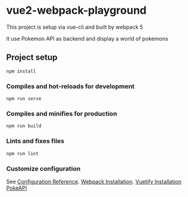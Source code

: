 # vue2-webpack-playground

This project is setup via vue-cli and built by webpack 5

It use Pokemon API as backend and display a world of pokemons

## Project setup

```
npm install
```

### Compiles and hot-reloads for development

```
npm run serve
```

### Compiles and minifies for production

```
npm run build
```

### Lints and fixes files

```
npm run lint
```

### Customize configuration

See [Configuration Reference](https://cli.vuejs.org/config/).
[Webpack Installation](https://vuetifyjs.com/en/getting-started/installation/#webpack-install).
[Vuetify Installation](https://vuetifyjs.com/en/getting-started/installation/#webpack-install)
[PokeAPI](https://pokeapi.co/)
